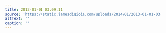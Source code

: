 ```yaml
---
title: 2013-01-01 03.09.11
source: 'https://static.jamesdigioia.com/uploads/2014/01/2013-01-01-03-09-11-scaled.jpg'
altText: ''
caption: ''
---
```


